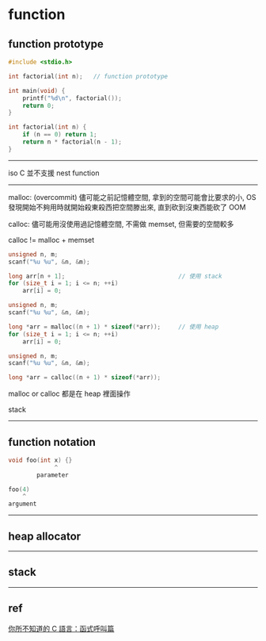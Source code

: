 # function

## function prototype

```c
#include <stdio.h>

int factorial(int n);   // function prototype

int main(void) {
    printf("%d\n", factorial());
    return 0;
}

int factorial(int n) {
    if (n == 0) return 1;
    return n * factorial(n - 1);
}
```


---

iso C 並不支援 nest function


---

malloc: (overcommit) 儘可能之前記憶體空間, 拿到的空間可能會比要求的小, OS 發現開始不夠用時就開始殺東殺西把空間滕出來, 直到砍到沒東西能砍了 OOM

calloc: 儘可能用沒使用過記憶體空間, 不需做 memset, 但需要的空間較多

calloc != malloc + memset

```c
unsigned n, m;
scanf("%u %u", &n, &m);

long arr[n + 1];                                // 使用 stack
for (size_t i = 1; i <= n; ++i)
    arr[i] = 0;
```

```c
unsigned n, m;
scanf("%u %u", &n, &m);

long *arr = malloc((n + 1) * sizeof(*arr));     // 使用 heap
for (size_t i = 1; i <= n; ++i)
    arr[i] = 0;
```

```c
unsigned n, m;
scanf("%u %u", &n, &m);

long *arr = calloc((n + 1) * sizeof(*arr));
```

malloc or calloc 都是在 heap 裡面操作

stack


---

## function notation

```c
void foo(int x) {}
             ^
        parameter

foo(4)
    ^
argument
```

---

## heap allocator


---

## stack


---

## ref

[你所不知道的 C 語言：函式呼叫篇](https://hackmd.io/@sysprog/c-function)
